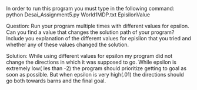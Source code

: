 In order to run this program you must type in the following command:
python Desai_Assignment5.py World1MDP.txt EpisilonValue

Question: Run your program multiple times with different values for epsilon.
Can you find a value that changes the solution path of your program? 
Include you explanation of the different values for episilon that you tried
 and whether any of these values changed the solution.


Solution: 
While using different values for epsilon my program did not change the directions in which it was supposed to go. 
While epsilon is extremely low( les than -2) the program should prioritize getting to goal as soon as possible. But when epsilon is very high(.01) the directions
should go both towards barns and the final goal.

